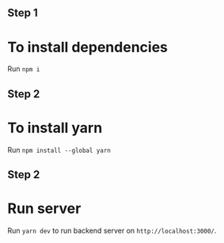## Step 1
# To install dependencies

Run `npm i` 


## Step 2
# To install yarn

Run `npm install --global yarn`


## Step 2
# Run server

Run `yarn dev` to run backend server on `http://localhost:3000/`.
